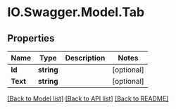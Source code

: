 # IO.Swagger.Model.Tab
## Properties

Name | Type | Description | Notes
------------ | ------------- | ------------- | -------------
**Id** | **string** |  | [optional] 
**Text** | **string** |  | [optional] 

[[Back to Model list]](../README.md#documentation-for-models) [[Back to API list]](../README.md#documentation-for-api-endpoints) [[Back to README]](../README.md)

